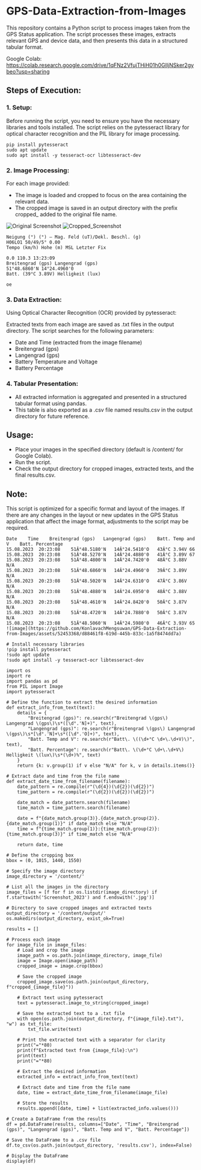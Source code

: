 # GPS-Data-Extraction-from-Images

This repository contains a Python script to process images taken from the GPS Status application. The script processes these images, extracts relevant GPS and device data, and then presents this data in a structured tabular format.

Google Colab: https://colab.research.google.com/drive/1qFNz2VfujTHiH01h0GlIjNSker2gybeo?usp=sharing

## Steps of Execution:
### 1. Setup:
Before running the script, you need to ensure you have the necessary libraries and tools installed. The script relies on the pytesseract library for optical character recognition and the PIL library for image processing.

```
pip install pytesseract
sudo apt update
sudo apt install -y tesseract-ocr libtesseract-dev
```

### 2. Image Processing:
For each image provided:

- The image is loaded and cropped to focus on the area containing the relevant data.
- The cropped image is saved in an output directory with the prefix cropped_ added to the original file name.

![Original Screenshot](Screenshot_20230815_132310_com.eclipsim.gpsstatus2.jpg)
![Cropped_Screenshot](output/cropped_Screenshot_20230815_132310_com.eclipsim.gpsstatus2.jpg)
```
Neigung (°) (°) — Mag. Feld (uT)/Dekl. Beschl. (g)
H06LO1 50/49/5° 0.00
Tempo (km/h) Hohe (m) MSL Letzter Fix

0.0 110.3 13:23:09
Breitengrad (gps) Langengrad (gps)
51°48.6860'N 14°24.4960'0
Batt. (39°C 3.89V) Helligkeit (lux)

oe
```

### 3. Data Extraction:
Using Optical Character Recognition (OCR) provided by pytesseract:

Extracted texts from each image are saved as .txt files in the output directory.
The script searches for the following parameters:
- Date and Time (extracted from the image filename)
- Breitengrad (gps)
- Langengrad (gps)
- Battery Temperature and Voltage
- Battery Percentage

### 4. Tabular Presentation:
- All extracted information is aggregated and presented in a structured tabular format using pandas.
- This table is also exported as a .csv file named results.csv in the output directory for future reference.

## Usage:
- Place your images in the specified directory (default is /content/ for Google Colab).
- Run the script.
- Check the output directory for cropped images, extracted texts, and the final results.csv.

## Note:
This script is optimized for a specific format and layout of the images. If there are any changes in the layout or new updates in the GPS Status application that affect the image format, adjustments to the script may be required.

```
Date	Time	Breitengrad (gps)	Langengrad (gps)	Batt. Temp and V	Batt. Percentage
15.08.2023	20:23:08	51Â°48.5180'N	14Â°24.5410'O	43Â°C 3.94V	66
15.08.2023	20:23:08	51Â°48.5270'N	14Â°24.4880'0	41Â°C 3.89V	67
15.08.2023	20:23:08	51Â°48.4800'N	14Â°24.7420'0	48Â°C 3.88V	N/A
15.08.2023	20:23:08	51Â°48.6860'N	14Â°24.4960'0	39Â°C 3.89V	N/A
15.08.2023	20:23:08	51Â°48.5020'N	14Â°24.6310'O	47Â°C 3.86V	N/A
15.08.2023	20:23:08	51Â°48.4880'N	14Â°24.6950'0	48Â°C 3.88V	N/A
15.08.2023	20:23:08	51Â°48.4610'N	14Â°24.8420'0	50Â°C 3.87V	N/A
15.08.2023	20:23:08	51Â°48.4720'N	14Â°24.7880'0	50Â°C 3.87V	N/A
15.08.2023	20:23:08	51Â°48.5060'N	14Â°24.5980'0	46Â°C 3.93V	65
![image](https://github.com/KonlavachMengsuwan/GPS-Data-Extraction-from-Images/assets/52453368/d88461f8-619d-445b-833c-1a5f8474dd7a)
```


```
# Install necessary libraries
!pip install pytesseract
!sudo apt update
!sudo apt install -y tesseract-ocr libtesseract-dev

import os
import re
import pandas as pd
from PIL import Image
import pytesseract

# Define the function to extract the desired information
def extract_info_from_text(text):
    details = {
        "Breitengrad (gps)": re.search(r"Breitengrad \(gps\) Langengrad \(gps\)\s*([\d°.'N]+)", text),
        "Langengrad (gps)": re.search(r"Breitengrad \(gps\) Langengrad \(gps\)\s*[\d°.'N]+\s*([\d°.'O]+)", text),
        "Batt. Temp and V": re.search(r"Batt\. \((\d+°C \d+\.\d+V)\)", text),
        "Batt. Percentage": re.search(r"Batt\. \(\d+°C \d+\.\d+V\) Helligkeit \(lux\)\s*(\d+)%", text)
    }
    return {k: v.group(1) if v else "N/A" for k, v in details.items()}

# Extract date and time from the file name
def extract_date_time_from_filename(filename):
    date_pattern = re.compile(r"(\d{4})(\d{2})(\d{2})")
    time_pattern = re.compile(r"(\d{2})(\d{2})(\d{2})")
    
    date_match = date_pattern.search(filename)
    time_match = time_pattern.search(filename)
    
    date = f"{date_match.group(3)}.{date_match.group(2)}.{date_match.group(1)}" if date_match else "N/A"
    time = f"{time_match.group(1)}:{time_match.group(2)}:{time_match.group(3)}" if time_match else "N/A"
    
    return date, time

# Define the cropping box
bbox = (0, 1015, 1440, 1550)

# Specify the image directory
image_directory = '/content/'

# List all the images in the directory
image_files = [f for f in os.listdir(image_directory) if f.startswith('Screenshot_2023') and f.endswith('.jpg')]

# Directory to save cropped images and extracted texts
output_directory = '/content/output/'
os.makedirs(output_directory, exist_ok=True)

results = []

# Process each image
for image_file in image_files:
    # Load and crop the image
    image_path = os.path.join(image_directory, image_file)
    image = Image.open(image_path)
    cropped_image = image.crop(bbox)
    
    # Save the cropped image
    cropped_image.save(os.path.join(output_directory, f"cropped_{image_file}"))
    
    # Extract text using pytesseract
    text = pytesseract.image_to_string(cropped_image)
    
    # Save the extracted text to a .txt file
    with open(os.path.join(output_directory, f"{image_file}.txt"), "w") as txt_file:
        txt_file.write(text)
    
    # Print the extracted text with a separator for clarity
    print("="*80)
    print(f"Extracted text from {image_file}:\n")
    print(text)
    print("="*80)
    
    # Extract the desired information
    extracted_info = extract_info_from_text(text)
    
    # Extract date and time from the file name
    date, time = extract_date_time_from_filename(image_file)
    
    # Store the results
    results.append([date, time] + list(extracted_info.values()))

# Create a DataFrame from the results
df = pd.DataFrame(results, columns=["Date", "Time", "Breitengrad (gps)", "Langengrad (gps)", "Batt. Temp and V", "Batt. Percentage"])

# Save the DataFrame to a .csv file
df.to_csv(os.path.join(output_directory, 'results.csv'), index=False)

# Display the DataFrame
display(df)

```
